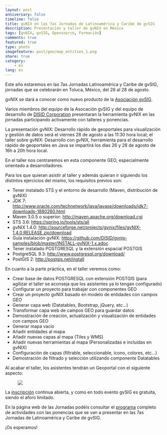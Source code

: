 ```yaml
---
layout: post
anniversary: false
timeline: false
title: gvNIX en las 7as Jornadas de Latinoamérica y Caribe de gvSIG
description: Presentación y taller de gvNIX en México
tags: [gvNIX, gvSIG, Opensource, Formación]
comments: true
featured: true
type: photo
imagefeature: post/geo/map_entities_1.png
share: true
category:
    - es
lang: es
---
```



Este año estaremos en las 7as Jornadas Latinoamérica y Caribe de gvSIG,
jornadas que se celebrarán en Toluca, México, del 26 al 28 de agosto.

gvNIX se dará a conocer como nuevo producto de la [Asociación gvSIG](http://www.gvsig.com).

Varios miembros del equipo de la Asocación gvSIG y del equipo de desarrollo de [DISID Corporation](http://www.disid.com)
presentaran la herramienta gvNIX en las jornadas participando activamente con talleres y ponencias.

La presentación gvNIX: Desarrollo rápido de geoportales para visualización y gestión de datos será el viernes 28 de agosto
a las 11:30 hora local;  el taller sobre gvNIX: Desarrollo con gvNIX, herramienta para el desarrollo rápido de geoportales en Java
se impartirá los días 26 y 28 de agosto de 16h a 20h hora local.

En el taller nos centraremos en esta componente GEO, especialmente orientado a desarrolladores.

Para los que quieran asistir al taller y además quieran ir siguiendo los distintos ejercicios del mismo, los requisitos previos son:

* Tener instalado STS y el entorno de desarrollo (Maven, distribución de gvNIX)
* JDK 7: <a href="http://www.oracle.com/technetwork/java/javase/downloads/jdk7-downloads-1880260.html">http://www.oracle.com/technetwork/java/javase/downloads/jdk7-downloads-1880260.html</a>
* Maven 3.0.5 o superior: <a href="http://maven.apache.org/download.cgi">http://maven.apache.org/download.cgi</a>
* STS 3.6: <a href="https://spring.io/tools/sts/all">https://spring.io/tools/sts/all</a>
* gvNIX 1.4.0: <a href="http://sourceforge.net/projects/gvnix/files/gvNIX-1.4.0.RELEASE.zip/download">http://sourceforge.net/projects/gvnix/files/gvNIX-1.4.0.RELEASE.zip/download</a>
* Guía instalación gvNIX: <a href="https://github.com/DISID/gvnix-samples/blob/master/INSTALL-gvNIX-1.x.adoc" target="_blank"> https://github.com/DISID/gvnix-samples/blob/master/INSTALL-gvNIX-1.x.adoc</a>
* Tener instalado POSTGRESQL y la extensión espacial POSTGIS
 * PostgreSQL 9.3: <a href="http://www.postgresql.org/download/">http://www.postgresql.org/download/</a>
 * PostGIS 2: <a href="http://postgis.net/install" rel="nofollow">http://postgis.net/install</a>


En cuanto a la parte práctica, en el taller veremos como:

* Crear base de datos POSTGRESQL con extensión POSTGIS (para agilizar el taller se aconseja que los asistentes ya lo tengan configurado)
* Configurar un proyecto para trabajar con componentes GEO
* Crear un proyecto gvNIX basado en modelo de entidades con campos GEO
* Generar capa web (Datatables, Bootstrap, jQuery, etc…)
* Transformar capa web de campos GEO para guardar datos
* Demostración de creación, actualización y visualización de entidades con campos GEO
* Generar mapa vacío
* Añadir entidades al mapa
* Añadir nuevas capas al mapa (Tiles y WMS)
* Añadir nuevas herramientas al mapa (Personalizadas e incluídas en gvNIX)
* Configuración de capas (filtrable, seleccionable, icono, colores, etc…)
* Demostración de filtrado y selección utilizando componente Datatables


Al acabar el taller, los asistentes tendrán un Geoportal con el siguiente aspecto:

<div class="col-md-12">
<figure>
  <img src="{{ site.url }}/images/post/geo/map_entities_1.png">
</figure>
</div>

La [inscripción](http://www.gvsig.com/es/eventos/jornadas-lac/2015/inscripcion) continua abierta,
y como en todo evento gvSIG es gratuita, siendo el aforo limitado.

En la página web de las Jornadas podéis consultar el [programa](http://www.gvsig.com/es/eventos/jornadas-lac/2015/programa)
completo de actividades con las ponencias que se van a presentar en las 7as Jornadas de Latinoamérica y Caribe de gvSIG.


¡Os esperamos!